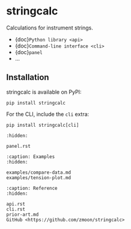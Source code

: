 # stringcalc

Calculations for instrument strings.

- {doc}`Python library <api>`
- {doc}`Command-line interface <cli>`
- {doc}`panel`
- ...

## Installation

stringcalc is available on PyPI:

```
pip install stringcalc
```

For the CLI, include the `cli` extra:

```
pip install stringcalc[cli]
```

```{toctree}
:hidden:

panel.rst
```

```{toctree}
:caption: Examples
:hidden:

examples/compare-data.md
examples/tension-plot.md
```

```{toctree}
:caption: Reference
:hidden:

api.rst
cli.rst
prior-art.md
GitHub <https://github.com/zmoon/stringcalc>
```

